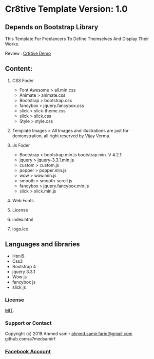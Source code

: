# Cr8tive Template Version: 1.0
## Depends on  Bootstrap Library
This Template For Freelancers To Define Themselves And Display Their Works.

Review : [Cr8tive Demo](https://a7medsamirf.github.io/Cr8tive/)

## Content:
1. CSS Foder
     - Font Awesome > all.min.css
     - Animate      > animate.css
     - Bootstrap    > bootstrap.css
     - fancybox     > jquery.fancybox.css 
     - slick        > slick-theme.css
     - slick        > slick.css
     - Style        > style.css
    
2. Template Images > All Images and illustrations are just for demonstration, all right reserved by Vijay Verma.

3. Js Foder
     - Bootstrap  > bootstrap.min.js	 bootstrap.min. V 4.2.1
     - jquery     > jquery-3.3.1.min.js	
     - custom     > custom.js	  
     - popper     > popper.min.js
     - wow        > wow.min.js
     - smooth     > smooth-scroll.js
     - fancybox   > jquery.fancybox.min.js
     - slick      > slick.min.js

3. Web Fonts 

4. License

5. index.html

6. logo.ico    
    
 ## Languages and libraries  
 - Html5
 - Css3
 - Bootstrap 4
 - jquery 3.3.1
 - Wow js
 - fancybox js
 - slick js
 

### License

[MIT](https://github.com/ahmedfaheem/Glazzy-Theme/blob/master/License).

### Support or Contact
 Copyright (c) 2018 Ahmed samir  ahmed.samir.farid@gmail.com github.com/a7medsamirf
 
 ### [Facebook Account](https://www.facebook.com/a7med.samir.f)

